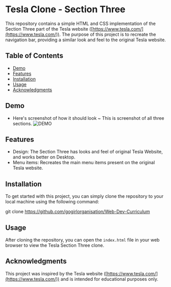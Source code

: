 # Tesla Clone - Section Three

This repository contains a simple HTML and CSS implementation of the Section Three part of the Tesla website ([https://www.tesla.com/](https://www.tesla.com/)). The purpose of this project is to recreate the navigation bar, providing a similar look and feel to the original Tesla website.

## Table of Contents

- [Demo](#demo)
- [Features](#features)
- [Installation](#installation)
- [Usage](#usage)
- [Acknowledgments](#acknowledgments)

## Demo

* Here's screenshot of how it should look ~ This is screenshot of all three sections.
![DEMO](DEMO.png)

## Features

- Design: The Section Three has looks and feel of original Tesla Website, and works better on Desktop.
- Menu items: Recreates the main menu items present on the original Tesla website.

## Installation

To get started with this project, you can simply clone the repository to your local machine using the following command:

git clone https://github.com/gogirlorganisation/Web-Dev-Curriculum


## Usage

After cloning the repository, you can open the `index.html` file in your web browser to view the Tesla Section Three clone.

## Acknowledgments

This project was inspired by the Tesla website ([https://www.tesla.com/](https://www.tesla.com/)) and is intended for educational purposes only.